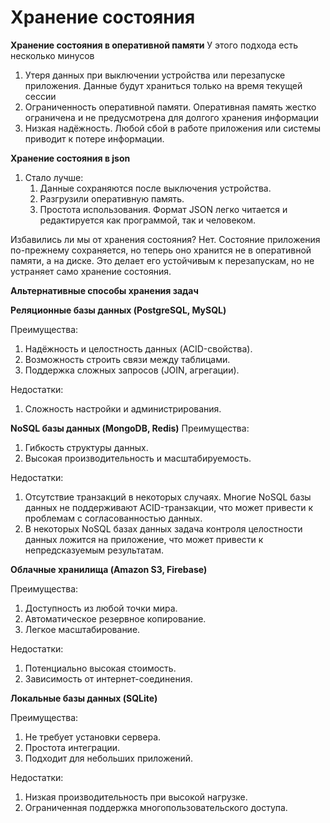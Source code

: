 # Хранение состояния

**Хранение состояния в оперативной памяти**
У этого подхода есть несколько минусов

1. Утеря данных при выключении устройства или перезапуске приложения. Данные будут храниться только на время текущей сессии
2. Ограниченность оперативной памяти. Оперативная память жестко ограничена и не предусмотрена для долгого хранения информации
3. Низкая надёжность. Любой сбой в работе приложения или системы приводит к потере информации.

**Хранение состояния в json**

1. Стало лучше:
   1. Данные сохраняются после выключения устройства.
   2. Разгрузили оперативную память.
   3. Простота использования. Формат JSON легко читается и редактируется как программой, так и человеком.

Избавились ли мы от хранения состояния?
Нет. Состояние приложения по-прежнему сохраняется, но теперь оно хранится не в оперативной памяти, а на диске. Это делает его устойчивым к перезапускам, но не устраняет само хранение состояния.

**Альтернативные способы хранения задач**

**Реляционные базы данных (PostgreSQL, MySQL)**

Преимущества:
1. Надёжность и целостность данных (ACID-свойства).
2. Возможность строить связи между таблицами.
3. Поддержка сложных запросов (JOIN, агрегации).

Недостатки:
1. Сложность настройки и администрирования.

**NoSQL базы данных (MongoDB, Redis)**
Преимущества:
1. Гибкость структуры данных.
2. Высокая производительность и масштабируемость.
   
Недостатки:
1. Отсутствие транзакций в некоторых случаях. Многие NoSQL базы данных не поддерживают ACID-транзакции, что может привести к проблемам с согласованностью данных. 
2. В некоторых NoSQL базах данных задача контроля целостности данных ложится на приложение, что может привести к непредсказуемым результатам. 

**Облачные хранилища (Amazon S3, Firebase)**

Преимущества:

1. Доступность из любой точки мира.
2. Автоматическое резервное копирование.
3. Легкое масштабирование.

Недостатки:

1. Потенциально высокая стоимость.
2. Зависимость от интернет-соединения.

**Локальные базы данных (SQLite)**

Преимущества:

1. Не требует установки сервера.
2. Простота интеграции.
3. Подходит для небольших приложений.

Недостатки:
1. Низкая производительность при высокой нагрузке.
2. Ограниченная поддержка многопользовательского доступа.


